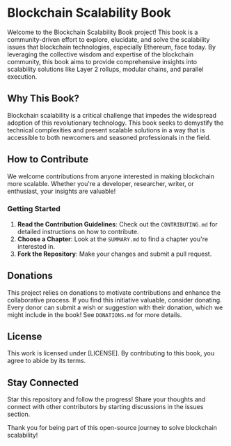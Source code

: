 # Blockchain Scalability Book

Welcome to the Blockchain Scalability Book project! This book is a community-driven effort to explore, elucidate, and solve the scalability issues that blockchain technologies, especially Ethereum, face today. By leveraging the collective wisdom and expertise of the blockchain community, this book aims to provide comprehensive insights into scalability solutions like Layer 2 rollups, modular chains, and parallel execution.

## Why This Book?
Blockchain scalability is a critical challenge that impedes the widespread adoption of this revolutionary technology. This book seeks to demystify the technical complexities and present scalable solutions in a way that is accessible to both newcomers and seasoned professionals in the field.

## How to Contribute
We welcome contributions from anyone interested in making blockchain more scalable. Whether you're a developer, researcher, writer, or enthusiast, your insights are valuable!

### Getting Started
1. **Read the Contribution Guidelines**: Check out the `CONTRIBUTING.md` for detailed instructions on how to contribute.
2. **Choose a Chapter**: Look at the `SUMMARY.md` to find a chapter you're interested in.
3. **Fork the Repository**: Make your changes and submit a pull request.

## Donations
This project relies on donations to motivate contributions and enhance the collaborative process. If you find this initiative valuable, consider donating. Every donor can submit a wish or suggestion with their donation, which we might include in the book! See `DONATIONS.md` for more details.

## License
This work is licensed under [LICENSE]. By contributing to this book, you agree to abide by its terms.

## Stay Connected
Star this repository and follow the progress! Share your thoughts and connect with other contributors by starting discussions in the issues section.

Thank you for being part of this open-source journey to solve blockchain scalability!